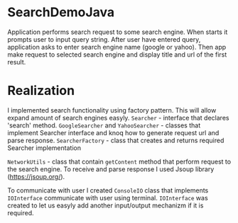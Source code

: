 # SearchDemoJava

Application performs search request to some search engine. When starts it prompts user to input query string. After user have entered query, application asks to enter search engine name (google or yahoo). Then app make request to selected search engine and display title and url of the first result.

# Realization

I implemented search functionality using factory pattern. This will allow expand amount of search engines easyly.
  ```Searcher``` - interface that declares 'search' method.
  ```GoogleSearcher``` and ```YahooSearcher``` - classes that implement Searcher interface and knoq how to generate request url and parse response.
  ```SearcherFactory``` - class that creates and returns required Searcher implementation
  
  
  ```NetworkUtils``` - class that contain `getContent` method that perform request to the search engine. To receive and parse response I used Jsoup library (https://jsoup.org/).
  
  
To communicate with user I created `ConsoleIO` class that implements `IOInterface` communicate with user using terminal. `IOInterface` was created to let us easyly add another input/output mechanizm if it is required.
  
  
